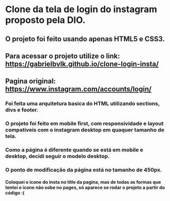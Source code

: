 # Clone da tela de login do instagram proposto pela DIO.

## O projeto foi feito usando apenas HTML5 e CSS3.

## Para acessar o projeto utilize o link: https://gabrielbvlk.github.io/clone-login-insta/

## Pagina original: https://www.instagram.com/accounts/login/

### Foi feita uma arquitetura basica do HTML utilizando sections, divs e footer.

### O projeto foi feito em mobile first, com responsividade e layout compativeis com o instagram desktop em quaquer tamanho de tela.

### Como a página é diferente quando se está em mobile e desktop, decidi seguir o modelo desktop.

### O ponto de modificação da página está no tamanho de 450px.

#### Coloquei o icone do insta no title da pagina, mas de todas as formas que tentei o icone não sobe no pages, só aparece se rodar o projeto a partir do código :(
